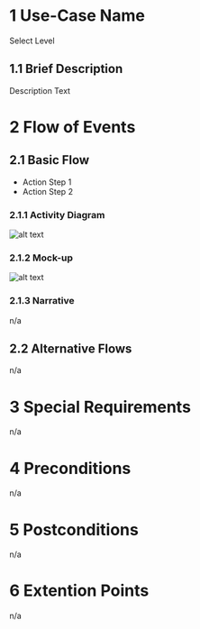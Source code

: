 # 1 Use-Case Name

Select Level

## 1.1 Brief Description

Description Text

# 2 Flow of Events

## 2.1 Basic Flow

+ Action Step 1
+ Action Step 2

### 2.1.1 Activity Diagram

![alt text][ActivityDiagram]

[ActivityDiagram]: https://github.com/SlaxXxX/tinfb4se/blob/master/projectFiles/useCases/selectLevelAD.png "Activity Diagram"

### 2.1.2 Mock-up

![alt text][Mock]

[Mock]: https://github.com/SlaxXxX/tinfb4se/blob/master/projectFiles/useCases/selectLevelMock.png "Mock-up"

### 2.1.3 Narrative

n/a

## 2.2 Alternative Flows

n/a

# 3 Special Requirements

n/a

# 4 Preconditions

n/a

# 5 Postconditions

n/a

# 6 Extention Points

n/a
